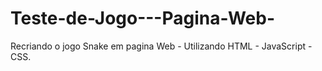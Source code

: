 # Teste-de-Jogo---Pagina-Web-

Recriando o jogo Snake em pagina Web - Utilizando HTML - JavaScript - CSS.

 
